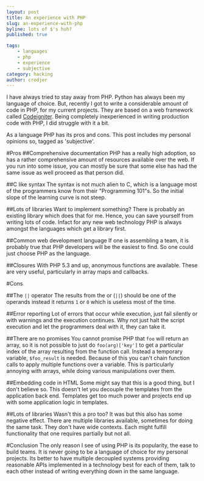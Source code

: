 ```yaml
---
layout: post
title: An experience with PHP
slug: an-experience-with-php
byline: lots of $'s huh?
published: true

tags:
    - languages
    - php
    - experience
    - subjective
category: hacking
author: crodjer
---
```


I have always tried to stay away from PHP. Python has always been my language
of choice. But, recently I got to write a considerable amount of code in PHP,
for my current projects. They are based on a web framework called
[Codeigniter](http://codeigniter.com/). Being completely inexperienced in
writing production code with PHP, I did struggle with it a bit.

As a language PHP has its pros and cons. This post includes my personal
opinions so, tagged as 'subjective'.

#Pros
##Comprehensive documentation
PHP has a really high adoption, so has a rather comprehensive amount of
resources available over the web. If you run into some issue, you can mostly be
sure that some else has had the same issue as well proceed as that person did.

##C like syntax
The syntax is not much alien to C, which is a language most of the programmers
know from their "Programming 101"s. So the initial slope of the learning curve
is not steep.

##Lots of libraries
Want to implement something? There is probably an existing library which does
that for me. Hence, you can save yourself from writing lots of code. Infact for
any new web technology PHP is always amongst the languages which get a
library first.

##Common web development language
If one is assembling a team, it is probably true that PHP developers will be
the easiest to find. So one could just choose PHP as the language.

##Closures
With PHP 5.3 and up, anonymous functions are available. These are very useful,
particularly in array maps and callbacks.

#Cons

##The `||` operator
The results from the or (`||`) should be one of the operands instead it returns
`1` or `0` which is useless most of the time.

##Error reporting
Lot of errors that occur while execution, just fail silently or with warnings
and the execution continues. Why not just halt the script execution and let
the programmers deal with it, they can take it.

##There are no promises
You cannot promise PHP that `foo` will return an array, so it is not possible
to just do `foo(arg)['key']` to get a particular index of the array resulting
from the function call.  Instead a temporary variable, `$foo_result` is needed.
Because of this you can't chain function calls to apply multiple functions
over a variable. This is particularly annoying with arrays, while doing various
manipulations over them.

##Embedding code in HTML
Some might say that this is a good thing, but I don't believe so. This doesn't
let you decouple the templates from the application back end. Templates get
too much power and projects end up with some application logic in templates.

##Lots of libraries
Wasn't this a pro too? It was but this also has some negative effect. There
are multiple libraries available, sometimes for doing the same task. They
don't have wide contexts. Each might fulfill functionality that one requires
partially but not all.

#Conclusion
The only reason I see of using PHP is its popularity, the ease to build teams.
It is never going to be a language of choice for my personal projects.  Its
better to have multiple decoupled systems providing reasonable APIs
implemented in a technology best for each of them, talk to each other instead
of writing everything down in the same language.
